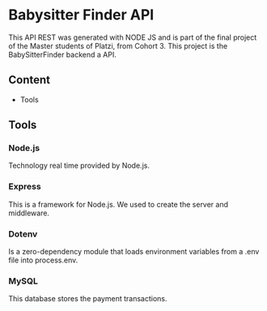 # Babysitter Finder  API

This API REST was generated with NODE JS and is part of the final project of the Master students of Platzi, from Cohort 3.
This project is the BabySitterFinder backend a API.

## Content

- Tools


## Tools

### Node.js

Technology real time provided by Node.js.

### Express

This is a framework for Node.js. We used to create the server and middleware.

### Dotenv

Is a zero-dependency module that loads environment variables from a .env file into process.env.

### MySQL

This database stores the payment transactions.

